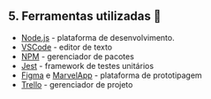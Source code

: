 ## 5. Ferramentas utilizadas :wrench:
* [Node.js](https://nodejs.org/en/) - plataforma de desenvolvimento.
* [VSCode](https://code.visualstudio.com/) - editor de texto
* [NPM](https://www.npmjs.com/) - gerenciador de pacotes
* [Jest](https://jestjs.io/pt-BR/) - framework de testes unitários
* [Figma](https://www.figma.com/) e [MarvelApp](https://marvelapp.com/) - plataforma de prototipagem
* [Trello](https://trello.com/pt-BR) - gerenciador de projeto